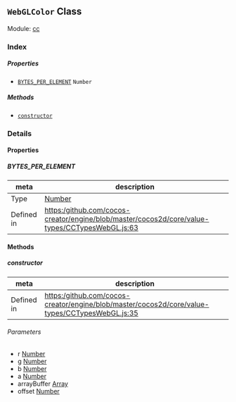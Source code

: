 ## `WebGLColor` Class



Module: [cc](../modules/cc.md)






### Index

##### Properties

  - [`BYTES_PER_ELEMENT`](#bytesperelement) `Number` 



##### Methods

  - [`constructor`](#constructor) 



### Details


#### Properties


##### BYTES_PER_ELEMENT

> 

| meta | description |
|------|-------------|
| Type | <a href="https://developer.mozilla.org/en/JavaScript/Reference/Global_Objects/Number" class="crosslink external" target="_blank">Number</a> |
| Defined in | [https:/github.com/cocos-creator/engine/blob/master/cocos2d/core/value-types/CCTypesWebGL.js:63](https:/github.com/cocos-creator/engine/blob/master/cocos2d/core/value-types/CCTypesWebGL.js#L63) |






<!-- Method Block -->
#### Methods


##### constructor



| meta | description |
|------|-------------|
| Defined in | [https:/github.com/cocos-creator/engine/blob/master/cocos2d/core/value-types/CCTypesWebGL.js:35](https:/github.com/cocos-creator/engine/blob/master/cocos2d/core/value-types/CCTypesWebGL.js#L35) |

###### Parameters
- r <a href="https://developer.mozilla.org/en/JavaScript/Reference/Global_Objects/Number" class="crosslink external" target="_blank">Number</a> 
- g <a href="https://developer.mozilla.org/en/JavaScript/Reference/Global_Objects/Number" class="crosslink external" target="_blank">Number</a> 
- b <a href="https://developer.mozilla.org/en/JavaScript/Reference/Global_Objects/Number" class="crosslink external" target="_blank">Number</a> 
- a <a href="https://developer.mozilla.org/en/JavaScript/Reference/Global_Objects/Number" class="crosslink external" target="_blank">Number</a> 
- arrayBuffer <a href="https://developer.mozilla.org/en/JavaScript/Reference/Global_Objects/Array" class="crosslink external" target="_blank">Array</a> 
- offset <a href="https://developer.mozilla.org/en/JavaScript/Reference/Global_Objects/Number" class="crosslink external" target="_blank">Number</a> 



